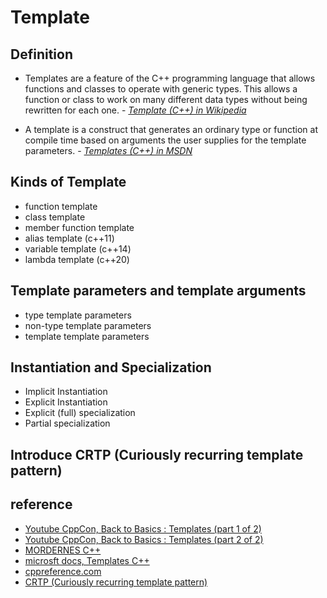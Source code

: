 # Template

## Definition

- Templates are a feature of the C++ programming language that allows functions and classes to operate with generic types. This allows a function or class to work on many different data types without being rewritten for each one. - *[Template (C++) in Wikipedia](https://en.wikipedia.org/wiki/Template_\(C%2B%2B\))*

- A template is a construct that generates an ordinary type or function at compile time based on arguments the user supplies for the template parameters. - *[Templates (C++) in MSDN](https://docs.microsoft.com/en-us/cpp/cpp/templates-cpp?view=msvc-170#defining-and-using-templates)*

## Kinds of Template

- function template
- class template
- member function template
- alias template (c++11)
- variable template (c++14)
- lambda template (c++20)

## Template parameters and template arguments

- type template parameters
- non-type template parameters
- template template parameters

## Instantiation and Specialization

- Implicit Instantiation
- Explicit Instantiation
- Explicit (full) specialization
- Partial specialization

## Introduce CRTP (Curiously recurring template pattern)

## reference

- [Youtube CppCon, Back to Basics : Templates (part 1 of 2)](https://youtu.be/XN319NYEOcE)
- [Youtube CppCon, Back to Basics : Templates (part 2 of 2)](https://youtu.be/2Y9XbltAfXs)
- [MORDERNES C++](https://www.modernescpp.com/index.php/template-instantiation)
- [microsft docs, Templates C++](<https://docs.microsoft.com/en-us/cpp/cpp/templates-cpp?view=msvc-170>)
- [cppreference.com](https://en.cppreference.com/w/cpp/language/templates)
- [CRTP (Curiously recurring template pattern)](https://en.cppreference.com/w/cpp/language/crtp)
